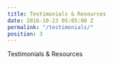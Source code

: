 ```yaml
---
title: Testimonials & Resources
date: 2016-10-23 05:05:00 Z
permalink: "/testimonials/"
position: 3
---
```


Testimonials & Resources